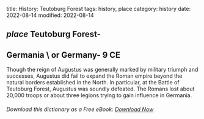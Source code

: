 title: History: Teutoburg Forest
tags: history, place
category: history
date: 2022-08-14
modified: 2022-08-14

## _place_  Teutoburg Forest-
  Germania \ or Germany-
  9 CE
 --
Though the reign of Augustus was generally marked by military triumph
and successes, Augustus did fail to expand the Roman empire beyond the
natural borders established in the North.  In particular, at the
Battle of Teutoburg Forest, Augustus was soundly defeated.  The Romans
lost about 20,000 troops or about three legions trying to gain
influence in   Germania.


###### Download *this* dictionary as a Free eBook: [Download Now]({static}static/SerfHistoryDictionary.pdf)

